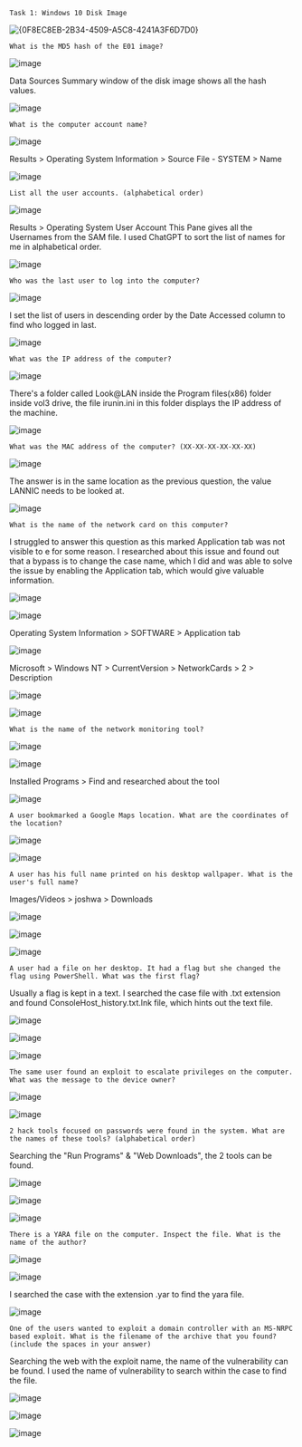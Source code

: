 	Task 1: Windows 10 Disk Image

![{0F8EC8EB-2B34-4509-A5C8-4241A3F6D7D0}](https://github.com/user-attachments/assets/d9f2143f-206c-46aa-bdb3-2c323995548e)

	What is the MD5 hash of the E01 image?

![image](https://github.com/user-attachments/assets/bf5a0f63-0232-44f4-b5fc-5c7ebe1fa544)

Data Sources Summary window of the disk image shows all the hash values.

![image](https://github.com/user-attachments/assets/a65c27ad-9f8d-4eb6-a26b-8515355b655a)

	What is the computer account name?

![image](https://github.com/user-attachments/assets/33916c6f-1dd5-4fcd-b439-2c47dd698634)

Results > Operating System Information > Source File - SYSTEM > Name

![image](https://github.com/user-attachments/assets/018a46a9-8ab3-4596-84eb-86a697d8ad2e)

	List all the user accounts. (alphabetical order)

![image](https://github.com/user-attachments/assets/9096ce8b-12e8-4141-8f1a-126495b00dac)

Results > Operating System User Account
This Pane gives all the Usernames from the SAM file.
I used ChatGPT to sort the list of names for me in alphabetical order.

![image](https://github.com/user-attachments/assets/bb94f098-d2b5-411f-8b16-c2e0b2f22766)

	Who was the last user to log into the computer?

![image](https://github.com/user-attachments/assets/9dfbd0c7-971e-4ce2-a2ab-96dcdf98bfde)

I set the list of users in descending order by the Date Accessed column to find who logged in last.

![image](https://github.com/user-attachments/assets/06a04801-5d94-49a8-b5c1-7cf3c8833fd6)

	What was the IP address of the computer?

![image](https://github.com/user-attachments/assets/43cd1f92-d16c-473b-9e3e-92def0efdc86)

There's a folder called Look@LAN inside the Program files(x86) folder inside vol3 drive, the file irunin.ini in this folder displays the IP address of the machine.

![image](https://github.com/user-attachments/assets/90a74ada-71b5-44cf-9425-3f8dd84145d5)

	What was the MAC address of the computer? (XX-XX-XX-XX-XX-XX)

![image](https://github.com/user-attachments/assets/f66eea12-575d-4723-acc9-9cb836cf25c1)

The answer is in the same location as the previous question, the value LANNIC needs to be looked at.

![image](https://github.com/user-attachments/assets/73376094-a80d-429a-be99-53ac9dad22c2)

	What is the name of the network card on this computer?

I struggled to answer this question as this marked Application tab was not visible to e for some reason. I researched about this issue and found out that a bypass is to change the case name, which I did and was able to solve the issue by enabling the Application tab, which would give valuable information.

![image](https://github.com/user-attachments/assets/9280b5d4-5eb7-4977-b598-7205e3884501)

![image](https://github.com/user-attachments/assets/4727975b-fc7c-4f7c-95cf-10bdfb02b493)

Operating System Information > SOFTWARE > Application tab

![image](https://github.com/user-attachments/assets/46fde0ac-e5b4-4258-b13d-98ed394be70b)

Microsoft > Windows NT > CurrentVersion > NetworkCards > 2 > Description

![image](https://github.com/user-attachments/assets/0bf93c7b-6e6a-4ce6-95bc-645da3d0e8ce)

![image](https://github.com/user-attachments/assets/ec120666-10e5-46b2-9bfc-cce6595255c7)

	What is the name of the network monitoring tool?

![image](https://github.com/user-attachments/assets/a1fdddc9-ea8f-4985-8d54-d1a45c63b757)

![image](https://github.com/user-attachments/assets/4ba25a67-51b7-4ec9-84af-3064d844d189)

Installed Programs > Find and researched about the tool

![image](https://github.com/user-attachments/assets/cb877a6d-e1c7-4619-8b79-4f7caf5bad49)

	A user bookmarked a Google Maps location. What are the coordinates of the location?

![image](https://github.com/user-attachments/assets/90d64c79-63e4-4f51-b7db-7125c697559b)

![image](https://github.com/user-attachments/assets/2ac24b22-cdcb-4514-9f0f-9c3632831fb3)

	A user has his full name printed on his desktop wallpaper. What is the user's full name?

Images/Videos > joshwa > Downloads

![image](https://github.com/user-attachments/assets/e627b974-45c4-45c1-be13-ab56823e104a)

![image](https://github.com/user-attachments/assets/6d7bb073-b727-499f-bb2c-fe42f1bcd22d)

![image](https://github.com/user-attachments/assets/3c881132-6ad9-4084-beb2-3d54d2eb5be0)

	A user had a file on her desktop. It had a flag but she changed the flag using PowerShell. What was the first flag?

Usually a flag is kept in a text. I searched the case file with .txt extension and found ConsoleHost_history.txt.lnk file, which hints out the text file.

![image](https://github.com/user-attachments/assets/72804fb3-38ce-4a72-b555-f4ef55430ec4)

![image](https://github.com/user-attachments/assets/72917118-416f-46cd-afee-92e66b7093ec)

![image](https://github.com/user-attachments/assets/dc154e24-9368-4b9f-92d0-0acff52860b0)

	The same user found an exploit to escalate privileges on the computer. What was the message to the device owner?

![image](https://github.com/user-attachments/assets/e1f3f551-61d1-4ae1-91c9-5b37bd67ec76)

![image](https://github.com/user-attachments/assets/30a89641-009c-46c3-a7c5-fb2371897b2e)


	2 hack tools focused on passwords were found in the system. What are the names of these tools? (alphabetical order)

Searching the "Run Programs" & "Web Downloads", the 2 tools can be found.

![image](https://github.com/user-attachments/assets/dfe9eb19-ea2e-4538-8b58-a401f66bbb21)

![image](https://github.com/user-attachments/assets/f8d9caf4-ae37-4bb6-ad40-03e3e659a219)

![image](https://github.com/user-attachments/assets/81085e1e-f731-4d02-a473-8f9cce1df5fc)

	There is a YARA file on the computer. Inspect the file. What is the name of the author?

![image](https://github.com/user-attachments/assets/844474ea-adff-4838-b783-4978d8cb4225)

![image](https://github.com/user-attachments/assets/b7a3b7eb-566d-4cf3-97a3-5d8134336fee)

I searched the case with the extension .yar to find the yara file.

![image](https://github.com/user-attachments/assets/20089cc4-2d8c-4d13-965b-60c8787e8322)

	One of the users wanted to exploit a domain controller with an MS-NRPC based exploit. What is the filename of the archive that you found? (include the spaces in your answer) 

Searching the web with the exploit name, the name of the vulnerability can be found. I used the name of vulnerability to search within the case to find the file. 

![image](https://github.com/user-attachments/assets/4a05b18f-63ad-40fd-bcee-6fb17c938dc5)

![image](https://github.com/user-attachments/assets/ebb13f86-a969-441e-be07-e7131bcf7d37)

![image](https://github.com/user-attachments/assets/ef1f5b7a-8094-4761-8d9c-ab466856b198)


